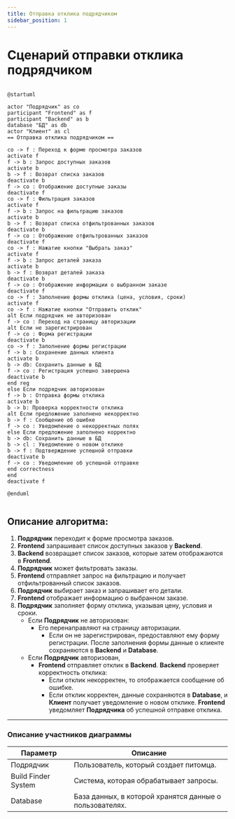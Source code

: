 ```yaml
---
title: Отправка отклика подрядчиком
sidebar_position: 1
---
```

# Сценарий отправки отклика подрядчиком

```plantuml

@startuml

actor "Подрядчик" as co
participant "Frontend" as f
participant "Backend" as b
database "БД" as db
actor "Клиент" as cl
== Отправка отклика подрядчиком ==

co -> f : Переход к форме просмотра заказов
activate f
f -> b : Запрос доступных заказов
activate b
b -> f : Возврат списка заказов
deactivate b
f -> co : Отображение доступные заказы
deactivate f
co -> f : Фильтрация заказов
activate f
f -> b : Запрос на фильтрацию заказов
activate b
b -> f : Возврат списка отфильтрованных заказов
deactivate b
f -> co : Отображение отфильтрованных заказов
deactivate f
co -> f : Нажатие кнопки "Выбрать заказ"
activate f
f -> b : Запрос деталей заказа
activate b
b -> f : Возврат деталей заказа
deactivate b
f -> co : Отображение информации о выбранном заказе
deactivate f
co -> f : Заполнение формы отклика (цена, условия, сроки)
activate f
co -> f : Нажатие кнопки "Отправить отклик"
alt Если подрядчик не авторизован
f -> co : Переход на страницу авторизации
alt Если не зарегистрирован
f -> co : Форма регистрации
deactivate b
co -> f : Заполнение формы регистрации
f -> b : Сохранение данных клиента
activate b
b -> db: Сохранить данные в БД
f -> co : Регистрация успешно завершена
deactivate b
end reg
else Если подрядчик авторизован
f -> b : Отправка формы отклика
activate b
b -> b: Проверка корректности отклика
alt Если предложение заполнено некорректно
b -> f : Сообщение об ошибке
f -> co : Уведомление о некорректных полях
else Если предложение заполнено корректно
b -> db: Сохранить данные в БД
b -> cl : Уведомление о новом отклике
b -> f : Подтверждение успешной отправки
deactivate b
f -> co : Уведомление об успешной отправке
end correctness
end
deactivate f

@enduml


```

## Описание алгоритма:

1. **Подрядчик** переходит к форме просмотра заказов.
2. **Frontend** запрашивает список доступных заказов у **Backend**.
3. **Backend** возвращает список заказов, которые затем отображаются в **Frontend**.
4. **Подрядчик** может фильтровать заказы.
5. **Frontend** отправляет запрос на фильтрацию и получает отфильтрованный список заказов.
6. **Подрядчик** выбирает заказ и запрашивает его детали.
7. **Frontend** отображает информацию о выбранном заказе.
8. **Подрядчик** заполняет форму отклика, указывая цену, условия и сроки.
   - Если **Подрядчик** не авторизован:
     - Его перенаправляют на страницу авторизации. 
       - Если он не зарегистрирован, предоставляют ему форму регистрации. После заполнения формы данные о клиенте сохраняются в **Backend** и **Database**.
   - Если **Подрядчик** авторизован, 
     - **Frontend** отправляет отклик в **Backend**. **Backend** проверяет корректность отклика:
       - Если отклик некорректен, то отображается сообщение об ошибке.
       - Если отклик корректен, данные сохраняются в **Database**, и **Клиент** получает уведомление о новом отклике. **Frontend** уведомляет **Подрядчика** об успешной отправке отклика. 

---

### Описание участников диаграммы

| Параметр | Описание                               |
| -------- | -------------------------------------- |
| Подрядчик    | Пользователь, который создает питомца. |
| Build Finder System  | Система, которая обрабатывает запросы. |
| Database   |  База данных, в которой хранятся данные о пользователях. |
